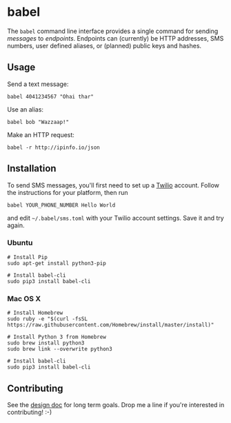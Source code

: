 # babel

The `babel` command line interface provides a single command for sending *messages* to *endpoints*. Endpoints can (currently) be HTTP addresses, SMS numbers, user defined aliases, or (planned) public keys and hashes.

## Usage

Send a text message:
```
babel 4041234567 "Ohai thar"
```

Use an alias:
```
babel bob "Wazzaap!"
```

Make an HTTP request:
```
babel -r http://ipinfo.io/json
```

## Installation

To send SMS messages, you'll first need to set up a [Twilio](https://www.twilio.com) account. Follow the instructions for your platform, then run
```
babel YOUR_PHONE_NUMBER Hello World
```
and edit `~/.babel/sms.toml` with your Twilio account settings. Save it and try again.

### Ubuntu

```
# Install Pip
sudo apt-get install python3-pip

# Install babel-cli
sudo pip3 install babel-cli
```

### Mac OS X

```
# Install Homebrew
sudo ruby -e "$(curl -fsSL https://raw.githubusercontent.com/Homebrew/install/master/install)"

# Install Python 3 from Homebrew
sudo brew install python3
sudo brew link --overwrite python3

# Install babel-cli
sudo pip3 install babel-cli
```

## Contributing

See the [design doc](https://docs.google.com/document/d/1B8_FC-u9iGq4RVdUB0VTxRnriBtdFCxIbqk3bhIdidU/edit#) for long term goals. Drop me a line if you're interested in contributing! :-)
